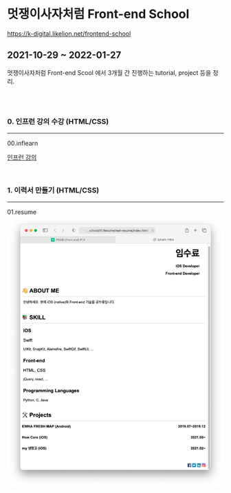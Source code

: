 
# 멋쟁이사자처럼 Front-end School

https://k-digital.likelion.net/frontend-school

## 2021-10-29 ~ 2022-01-27

멋쟁이사자처럼 Front-end Scool 에서 3개월 간 진행하는 tutorial, project 등을 정리.

<br>
<br>

### 0. 인프런 강의 수강 (HTML/CSS)
________________________________
00.inflearn

<a href="https://www.inflearn.com/course/html-css-강좌">인프런 강의</a>

<br>

### 1. 이력서 만들기 (HTML/CSS)
_____________________________
01.resume
<img src="https://github.com/ddosang/front_school/blob/main/01.Resume/real-resume/example.png?raw=true">